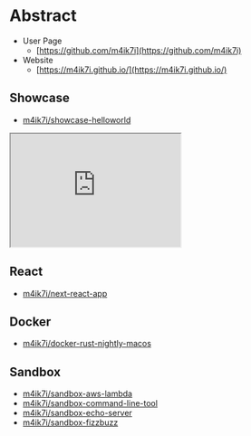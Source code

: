 # Abstract

- User Page
    - [https://github.com/m4ik7i](https://github.com/m4ik7i)
- Website
    - [https://m4ik7i.github.io/](https://m4ik7i.github.io/)

## Showcase

- [m4ik7i/showcase-helloworld](https://github.com/m4ik7i/showcase-helloworld)

<iframe id="showcase-helloworld-readme"
    width="300"
    height="200"
    src="https://github.com/m4ik7i/showcase-helloworld/blob/master/README.md">
</iframe>

## React

- [m4ik7i/next-react-app](https://github.com/m4ik7i/next-react-app)

## Docker

- [m4ik7i/docker-rust-nightly-macos](https://github.com/m4ik7i/docker-rust-nightly-macos)

## Sandbox

- [m4ik7i/sandbox-aws-lambda](https://github.com/m4ik7i/sandbox-aws-lambda)
- [m4ik7i/sandbox-command-line-tool](https://github.com/m4ik7i/sandbox-command-line-tool)
- [m4ik7i/sandbox-echo-server](https://github.com/m4ik7i/sandbox-echo-server)
- [m4ik7i/sandbox-fizzbuzz](https://github.com/m4ik7i/sandbox-fizzbuzz)
